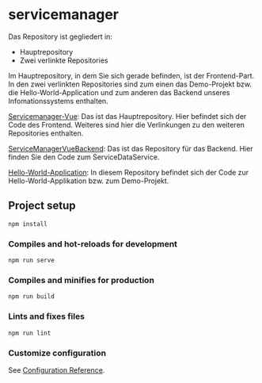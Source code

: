 # servicemanager

Das Repository ist gegliedert in:
- Hauptrepository
- Zwei verlinkte Repositories

Im Hauptrepository, in dem Sie sich gerade befinden, ist der Frontend-Part. In den zwei verlinkten Repositories sind zum einen das Demo-Projekt bzw. die Hello-World-Application und zum anderen das Backend unseres Infomationssystems enthalten.

[Servicemanager-Vue](https://github.com/Grubauer/Servicemanager-Vue): Das ist das Hauptrepository. Hier befindet sich der Code des Frontend. Weiteres sind hier die Verlinkungen zu den weiteren Repositories enthalten.

[ServiceManagerVueBackend](https://github.com/aedinger16/ServiceManagerVueBackend): Das ist das Repository für das Backend. Hier finden Sie den Code zum ServiceDataService.

[Hello-World-Application](https://github.com/Grubauer/Hello-World-Application): In diesem Repository befindet sich der Code zur Hello-World-Applikation bzw. zum Demo-Projekt.


## Project setup
```
npm install
```

### Compiles and hot-reloads for development
```
npm run serve
```

### Compiles and minifies for production
```
npm run build
```

### Lints and fixes files
```
npm run lint
```

### Customize configuration
See [Configuration Reference](https://cli.vuejs.org/config/).
